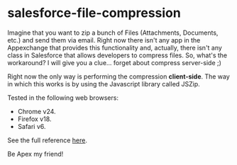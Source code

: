 salesforce-file-compression
===========================
Imagine that you want to zip a bunch of Files (Attachments, Documents, etc.) and send them via email. Right now there isn't any app in the Appexchange that provides this functionality and, actually, there isn't any class in Salesforce that allows developers to compress files. So, what's the workaround? I will give you a clue... forget about compress server-side ;)

Right now the only way is performing the compression <strong>client-side</strong>. The way in which this works is by using the Javascript library called JSZip.

Tested in the following web browsers:
<ul>
	<li>Chrome v24.</li>
	<li>Firefox v18.</li>
	<li>Safari v6.</li>
</ul>

See the full reference <a href="http://www.valnavjo.com/blog/?p=315" target="_blank">here</a>.

Be Apex my friend!
